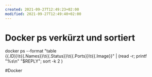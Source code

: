 ```yaml
---
created: 2021-09-27T12:49:23+02:00
modified: 2021-09-27T12:49:40+02:00
---
```


# Docker ps verkürzt und sortiert

docker ps --format "table {{.ID}}\t{{.Names}}\t{{.Status}}\t{{.Ports}}\t{{.Image}}" | (read -r; printf "%s\n" "$REPLY"; sort -k 2 )

#Docker